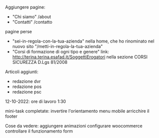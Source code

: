 Aggiungere pagine:
- "Chi siamo" /about
- "Contatti" /contatto


pagine perse
- "sei-in-regola-con-la-tua-azienda" nella home, che ho rinominato nel nuovo sito "/metti-in-regola-la-tua-azienda"
- "Corsi di formazione di ogni tipo e genere" link: http://terina.terina.esafad.it/SoggettiErogatori nella sezione CORSI SICUREZZA D.Lgs 81/2008

Articoli aggiunti:
- redazione dvr
- redazione pos
- redazione psc

12-10-2022: ore di lavoro 1:30


mini-task completate:
invertire l'orientamento menu mobile
arricchire il footer


Cose da vedere:
aggiungere animazioni
configurare woocommerce
controllare il funzionamento form
